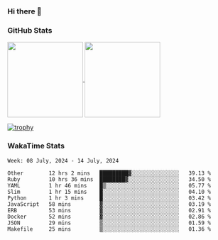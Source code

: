 ### Hi there 👋

### GitHub Stats

<a href="https://github.com/anuraghazra/github-readme-stats">
  <img align="center" height="170px" src="https://github-readme-stats.vercel.app/api/top-langs/?username=tksfjt1024&layout=compact&count_private=true&show_icons=true&show_icons=true&theme=graywhite" />
</a>
<a href="https://github.com/anuraghazra/github-readme-stats">
  <img align="center" height="170px" src="https://github-readme-stats.vercel.app/api?username=tksfjt1024&count_private=true&show_icons=true&show_icons=true&theme=graywhite" />
</a>

[![trophy](https://github-profile-trophy.vercel.app/?username=tksfjt1024)](https://github.com/ryo-ma/github-profile-trophy)

### WakaTime Stats

<!--START_SECTION:waka-->
```text
Week: 08 July, 2024 - 14 July, 2024

Other        12 hrs 2 mins   █████████▓░░░░░░░░░░░░░░░   39.13 % 
Ruby         10 hrs 36 mins  ████████▓░░░░░░░░░░░░░░░░   34.50 % 
YAML         1 hr 46 mins    █▒░░░░░░░░░░░░░░░░░░░░░░░   05.77 % 
Slim         1 hr 15 mins    █░░░░░░░░░░░░░░░░░░░░░░░░   04.10 % 
Python       1 hr 3 mins     █░░░░░░░░░░░░░░░░░░░░░░░░   03.42 % 
JavaScript   58 mins         ▓░░░░░░░░░░░░░░░░░░░░░░░░   03.19 % 
ERB          53 mins         ▓░░░░░░░░░░░░░░░░░░░░░░░░   02.91 % 
Docker       52 mins         ▓░░░░░░░░░░░░░░░░░░░░░░░░   02.86 % 
JSON         29 mins         ▒░░░░░░░░░░░░░░░░░░░░░░░░   01.59 % 
Makefile     25 mins         ▒░░░░░░░░░░░░░░░░░░░░░░░░   01.36 % 
```
<!--END_SECTION:waka-->
